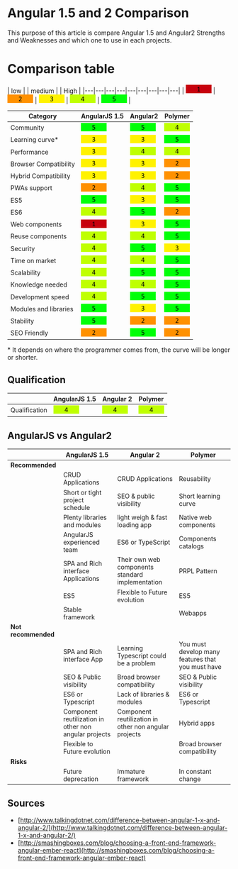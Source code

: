 # Angular 1.5 and 2 Comparison

This purpose of this article is compare Angular 1.5 and Angular2 Strengths and Weaknesses and which one to use in each projects.   

# Comparison table

| low |  | medium |  | High |
|---|---|---|---|---|---|---|---|---|
| ![](assets/images/1.png) | ![](assets/images/2.png)  | ![](assets/images/3.png) | ![](assets/images/4.png) |  ![](assets/images/5.png)   |

| Category | AngularJS 1.5 | Angular2 | Polymer |
|----------|-------|-------|--------|
| Community | ![](assets/images/5.png) | ![](assets/images/5.png) | ![](assets/images/4.png) |
| Learning curve* | ![](assets/images/3.png) | ![](assets/images/3.png) | ![](assets/images/5.png) |
| Performance | ![](assets/images/3.png) | ![](assets/images/4.png) | ![](assets/images/4.png) |
| Browser Compatibility | ![](assets/images/3.png) | ![](assets/images/3.png) | ![](assets/images/2.png) |
| Hybrid Compatibility | ![](assets/images/3.png) | ![](assets/images/3.png) | ![](assets/images/2.png) |
| PWAs support | ![](assets/images/2.png) | ![](assets/images/4.png) | ![](assets/images/5.png) |
| ES5 | ![](assets/images/5.png) | ![](assets/images/3.png) | ![](assets/images/5.png) |
| ES6 | ![](assets/images/4.png) | ![](assets/images/5.png) | ![](assets/images/2.png) |
| Web components | ![](assets/images/1.png) | ![](assets/images/3.png) | ![](assets/images/5.png) |
| Reuse components | ![](assets/images/4.png) | ![](assets/images/4.png) | ![](assets/images/5.png) |
| Security | ![](assets/images/4.png) | ![](assets/images/5.png) | ![](assets/images/3.png) |
| Time on market | ![](assets/images/4.png) | ![](assets/images/4.png) | ![](assets/images/5.png) |
| Scalability | ![](assets/images/4.png) | ![](assets/images/5.png) | ![](assets/images/5.png) |
| Knowledge needed | ![](assets/images/4.png) | ![](assets/images/4.png) | ![](assets/images/5.png) |
| Development speed | ![](assets/images/4.png) | ![](assets/images/5.png) | ![](assets/images/5.png) |
| Modules and libraries | ![](assets/images/5.png) | ![](assets/images/3.png) | ![](assets/images/5.png) |
| Stability | ![](assets/images/5.png) | ![](assets/images/2.png) | ![](assets/images/2.png) |
| SEO Friendly | ![](assets/images/2.png) | ![](assets/images/5.png) | ![](assets/images/2.png) |

\* It depends on where the programmer comes from, the curve will be longer or shorter.

## Qualification

| | AngularJS 1.5 | Angular 2 | Polymer |
|-----|-----|-----|-----|
| Qualification | ![](assets/images/4.png) | ![](assets/images/4.png) | ![](assets/images/4.png) |


## AngularJS vs Angular2

| | AngularJS 1.5 | Angular 2 | Polymer |
|-----|-----|-----|-----|
| **Recommended** | | |
| | CRUD Applications | CRUD Applications | Reusability |
| | Short or tight project schedule | SEO & public visibility | Short learning curve |
| | Plenty libraries and modules | light weigh & fast loading app | Native web components |
| | AngularJS experienced team | ES6 or TypeScript | Components catalogs |
| | SPA and Rich interface Applications | Their own web components standard implementation | PRPL Pattern |
| | ES5 | Flexible to Future evolution | ES5
| | Stable framework | | Webapps
| **Not recommended** | | |
| | SPA and Rich interface App | Learning Typescript could be a problem | You must develop many features that you must have
| | SEO & Public visibility | Broad browser compatibility | SEO & Public visibility
| | ES6 or Typescript | Lack of libraries & modules | ES6 or Typescript
| | Component reutilization in other non angular projects | Component reutilization in other non angular projects | Hybrid apps
| | Flexible to Future evolution | | Broad browser compatibility |
| **Risks** |  |  |
| | Future deprecation | Immature framework | In constant change |


## Sources

* [http://www.talkingdotnet.com/difference-between-angular-1-x-and-angular-2/](http://www.talkingdotnet.com/difference-between-angular-1-x-and-angular-2/)
* [http://smashingboxes.com/blog/choosing-a-front-end-framework-angular-ember-react](http://smashingboxes.com/blog/choosing-a-front-end-framework-angular-ember-react)